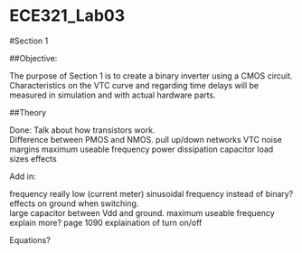 ECE321_Lab03
============


#Section 1

##Objective:

The purpose of Section 1 is to create a binary inverter using a CMOS circuit.  Characteristics on the VTC curve and regarding time delays will be measured in simulation and with actual hardware parts.  

##Theory

Done: 
Talk about how transistors work.  
Difference between PMOS and NMOS.
pull up/down networks
VTC
noise margins
maximum useable frequency
power dissipation
capacitor load sizes effects


Add in: 


frequency really low (current meter)
sinusoidal frequency instead of binary?
effects on ground when switching.  
large capacitor between Vdd and ground. 
maximum useable frequency explain more? 
page 1090 explaination of turn on/off



Equations? 
